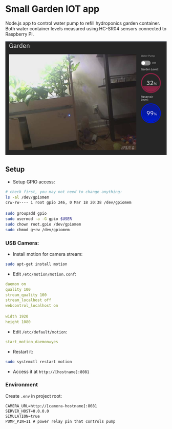 # Small Garden IOT app

Node.js app to control water pump to refill hydroponics garden container. Both water container levels measured using HC-SR04 sensors connected to Raspberry PI.

![screenshot](https://github.com/dariusbakunas/garden-iot/blob/master/doc/screen01.png?raw=true)

## Setup

* Setup GPIO access:

```bash
# check first, you may not need to change anything:
ls -al /dev/gpiomem
crw-rw---- 1 root gpio 246, 0 Mar 18 20:38 /dev/gpiomem

sudo groupadd gpio
sudo usermod -a -G gpio $USER
sudo chown root.gpio /dev/gpiomem
sudo chmod g+rw /dev/gpiomem
```

### USB Camera:

* Install motion for camera stream:

```bash
sudo apt-get install motion
```

* Edit `/etc/motion/motion.conf`:

```yaml
daemon on
quality 100
stream_quality 100
stream_localhost off
webcontrol_localhost on

width 1920
height 1080
```

* Edit `/etc/default/motion`:

```yaml
start_motion_daemon=yes
```

* Restart it:

```bash
sudo systemctl restart motion
```

* Access it at `http://[hostname]:8081`

### Environment

Create `.env` in project root:

```dotenv
CAMERA_URL=http://[camera-hostname]:8081
SERVER_HOST=0.0.0.0
SIMULATION=true
PUMP_PIN=11 # power relay pin that controls pump
```

